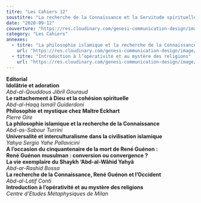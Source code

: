 ```yaml
---
titre: "Les Cahiers 12"
soustitre: "La recherche de la Connaissance et la Servitude spirituelle"
date: "2020-09-12"
couverture: "https://res.cloudinary.com/genesi-communication-design/image/upload/v1606125409/ihei/couvertures/c12_qznsaw.jpg"
category: "Les Cahiers"
annexes:
  - titre: "La philosophie islamique et la recherche de la Connaissance"
    url: "https://res.cloudinary.com/genesi-communication-design/image/upload/v1606736140/ihei/PDF/Les%20Cahiers/Les%20Cahiers%2012/La-philosophie-islamique_c0zuju.pdf"
  - titre: "Introduction à l’opérativité et au mystère des religions"
    url: "https://res.cloudinary.com/genesi-communication-design/image/upload/v1606736137/ihei/PDF/Les%20Cahiers/Les%20Cahiers%2012/Introduction_kz23gi.pdf"
---
```


**Editorial**</br>
**Idolâtrie et adoration**</br>
*Abd-al-Qouddous Jibrîl Gouraud*</br>
**Le rattachement à Dieu et la cohésion spirituelle**</br>
*Abd-al-Haqq Ismaïl Guiderdoni*</br>
**Philosophie et mystique chez Maître Eckhart**</br>
*Pierre Gire*</br>
**La philosophie islamique et la recherche de la Connaissance**</br>
*Abd-as-Sabour Turrini*</br>
**Universalité et interculturalisme dans la civilisation islamique**</br>
*Yahya Sergio Yahe Pallavicini*</br>
**A l’occasion du cinquantenaire de la mort de René Guénon&nbsp;:**</br>
**René Guénon musulman&nbsp;: conversion ou convergence&nbsp;?**</br>
**La vie exemplaire du Shaykh ‘Abd-al-Wâhid Yahyâ**</br>
*Abd-ar-Rashid Bossa*</br>
**La recherche de la Connaissance, René Guénon et l’Occident**</br>
*Abd-al-Latif Conti*</br>
**Introduction à l’opérativité et au mystère des religions**</br>
*Centre d’Etudes Métaphysiques de Milan*</br>
